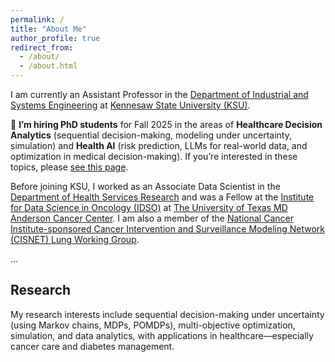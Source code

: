 ```yaml
---
permalink: /
title: "About Me"
author_profile: true
redirect_from: 
  - /about/
  - /about.html
---
```


I am currently an Assistant Professor in the [Department of Industrial and Systems Engineering](https://www.kennesaw.edu/spceet/academics/industrial-systems-engineering/index.php) at [Kennesaw State University (KSU)](https://www.kennesaw.edu/).

<div class="highlight-box">
  <p>📢 <strong>I’m hiring PhD students</strong> for Fall 2025 in the areas of <strong>Healthcare Decision Analytics</strong> (sequential decision-making, modeling under uncertainty, simulation) and <strong>Health AI</strong> (risk prediction, LLMs for real-world data, and optimization in medical decision-making). If you’re interested in these topics, please <a href="/join">see this page</a>.</p>
</div>

Before joining KSU, I worked as an Associate Data Scientist in the [Department of Health Services Research](https://www.mdanderson.org/research/departments-labs-institutes/departments-divisions/health-services-research.html) and was a Fellow at the [Institute for Data Science in Oncology (IDSO)](https://www.mdanderson.org/research/departments-labs-institutes/institutes/institute-for-data-science-in-oncology.html) at [The University of Texas MD Anderson Cancer Center](https://www.mdanderson.org/). I am also a member of the [National Cancer Institute-sponsored Cancer Intervention and Surveillance Modeling Network (CISNET) Lung Working Group](https://cisnet.cancer.gov/lung/).

...

## Research

My research interests include sequential decision-making under uncertainty (using Markov chains, MDPs, POMDPs), multi-objective optimization, simulation, and data analytics, with applications in healthcare—especially cancer care and diabetes management.
